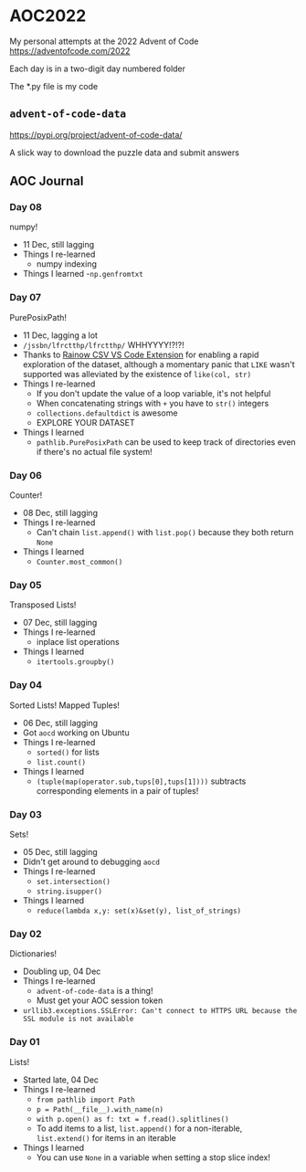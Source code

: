 # AOC2022

My personal attempts at the 2022 Advent of Code <https://adventofcode.com/2022>

Each day is in a two-digit day numbered folder

The *.py file is my code

## `advent-of-code-data`

<https://pypi.org/project/advent-of-code-data/>

A slick way to download the puzzle data and submit answers

## AOC Journal

### Day 08 

numpy!

- 11 Dec, still lagging
- Things I re-learned
  - numpy indexing
- Things I learned
  -`np.genfromtxt` 

### Day 07

PurePosixPath!


- 11 Dec, lagging a lot
- `/jssbn/lfrctthp/lfrctthp/` WHHYYYY!?!?!
- Thanks to [Rainow CSV VS Code Extension](https://marketplace.visualstudio.com/items?itemName=mechatroner.rainbow-csv) for enabling a rapid exploration of the dataset, although a momentary panic that `LIKE` wasn't supported was alleviated by the existence of `like(col, str)`
- Things I re-learned
  - If you don't update the value of a loop variable, it's not helpful
  - When concatenating strings with `+` you have to `str()` integers
  - `collections.defaultdict` is awesome
  - EXPLORE YOUR DATASET
- Things I learned
  - `pathlib.PurePosixPath` can be used to keep track of directories even if there's no actual file system!

### Day 06

Counter!

- 08 Dec, still lagging
- Things I re-learned
  - Can't chain `list.append()` with `list.pop()` because they both return `None`
- Things I learned
  - `Counter.most_common()`

### Day 05

Transposed Lists!

- 07 Dec, still lagging
- Things I re-learned
  - inplace list operations
- Things I learned
  - `itertools.groupby()`

### Day 04

Sorted Lists! Mapped Tuples!

- 06 Dec, still lagging
- Got `aocd` working on Ubuntu
- Things I re-learned
  - `sorted()` for lists
  - `list.count()`
- Things I learned
  - `(tuple(map(operator.sub,tups[0],tups[1])))` subtracts corresponding elements in a pair of tuples! 

### Day 03

Sets!

- 05 Dec, still lagging
- Didn't get around to debugging `aocd`
- Things I re-learned
  - `set.intersection()`
  - `string.isupper()`
- Things I learned
  - `reduce(lambda x,y: set(x)&set(y), list_of_strings)`

### Day 02

Dictionaries!

- Doubling up, 04 Dec
- Things I re-learned
  - `advent-of-code-data` is a thing!
  - Must get your AOC session token
- `urllib3.exceptions.SSLError: Can't connect to HTTPS URL because the SSL module is not available`

### Day 01

Lists!

- Started late, 04 Dec
- Things I re-learned
  - `from pathlib import Path`
  - `p = Path(__file__).with_name(n)`
  - `with p.open() as f: txt = f.read().splitlines()`
  - To add items to a list, `list.append()` for a non-iterable, `list.extend()` for items in an iterable
- Things I learned
  - You can use `None` in a variable when setting a stop slice index!
